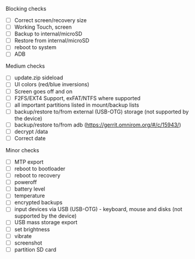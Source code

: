 Blocking checks
- [ ] Correct screen/recovery size
- [ ] Working Touch, screen
- [ ] Backup to internal/microSD
- [ ] Restore from internal/microSD
- [ ] reboot to system
- [ ] ADB

Medium checks
- [ ] update.zip sideload
- [ ] UI colors (red/blue inversions)
- [ ] Screen goes off and on
- [ ] F2FS/EXT4 Support, exFAT/NTFS where supported
- [ ] all important partitions listed in mount/backup lists
- [ ] backup/restore to/from external (USB-OTG) storage (not supported by the device)
- [ ] backup/restore to/from adb (https://gerrit.omnirom.org/#/c/15943/)
- [ ] decrypt /data
- [ ] Correct date

Minor checks
- [ ] MTP export
- [ ] reboot to bootloader
- [ ] reboot to recovery
- [ ] poweroff
- [ ] battery level
- [ ] temperature
- [ ] encrypted backups
- [ ] input devices via USB (USB-OTG) - keyboard, mouse and disks (not supported by the device)
- [ ] USB mass storage export
- [ ] set brightness
- [ ] vibrate
- [ ] screenshot
- [ ] partition SD card